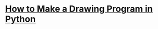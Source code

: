 # [How to Make a Drawing Program in Python](https://www.thepythoncode.com/article/make-a-drawing-program-with-python)